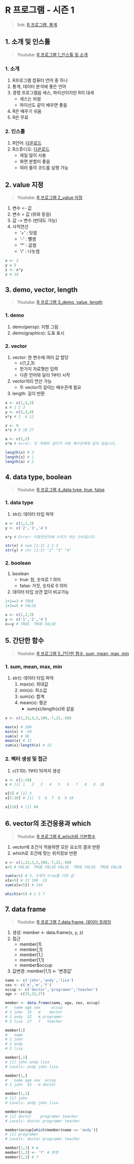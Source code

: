 R 프로그램 - 시즌 1
===

> link: [R 프로그램, 통계](https://www.youtube.com/playlist?list=PLupRxDNsA2DRBX3yJf9SL0r35-zzbLuLC)

## 1. 소개 및 인스톨

> Youtube: [R 프로그램 1_인스톨 및 소개
](https://www.youtube.com/watch?v=tCtfgfexOyc&list=PLupRxDNsA2DRBX3yJf9SL0r35-zzbLuLC)

### 1. 소개

1. R프로그램 컴퓨터 언어 중 하나
1. 통계, 데이터 분석에 좋은 언어
1. 경쟁 프로그램음 세스, 파이선이지만 R이 대세
    * 세스는 비쌈
    * 파이선도 같이 배우면 좋음
1. R은 배우기 쉬움
1. R은 무료

### 2. 인스톨

1. R언어: [다운로드](https://cran.r-project.org/)
1. R스튜디오: [다운로드](https://rstudio.com/)
    * 제일 많이 사용
    * 화면 분할이 좋음
    * 여러 줄의 코드를 실행 가능

## 2. value 지정

> Youtube: [R 프로그램 2_value 지정
](https://www.youtube.com/watch?v=H9bIm742fwg&list=PLupRxDNsA2DRBX3yJf9SL0r35-zzbLuLC&index=2)

1. 변수 <- 값
1. 변수 = 값 (위와 동일)
1. 값 -> 변수 (반대도 가능)
1. 사칙연산
    * '+' : 덧셈
    * '-' : 뺄셈
    * '*' : 곱셈
    * '/' : 나눗셈

```R
x <- 2
y = 5
z <- x*y
z # 10
```

## 3. demo, vector, length

> Youtube: [R 프로그램 3_demo, value, length
](https://www.youtube.com/watch?v=C-EAjg5TODM&list=PLupRxDNsA2DRBX3yJf9SL0r35-zzbLuLC&index=3)

### 1. demo

1. demo(persp): 지형 그림
1. demo(graphics): 도표 표시

### 2. vector

1. vector: 한 변수에 여러 값 할당
    * c(1,2,3)
    * 한가지 자료형만 입력
    * 다른 언어와 달리 1부터 시작
1. vector끼리 연산 가능
    * 두 vector의 길이는 배수관계 필요
1. length: 길이 반환

```R
x <- c(1,2,3)
x # 1 2 3
y <- c(2,3,4)
x*y # 2  6 12

z <- 9
x*z # 9 18 27

a <- c(1,2)
x*a # error: 두 객체의 길이가 서로 배수관계에 있지 않습니다.

length(x) # 3
length(z) # 1
length(a) # 2
```

## 4. data type, boolean

> Youtube: [R 프로그램 4_data type, true, false](https://www.youtube.com/watch?v=B9oXCeM_QVE&list=PLupRxDNsA2DRBX3yJf9SL0r35-zzbLuLC&index=4)

### 1. data type

1. str(): 데이터 타입 파악

```R
x <- c(1,2,3)
y <- c('2','3','4')

x*y # Error: 이항연산자에 수치가 아닌 인수입니다

str(x) # num [1:3] 1 2 3
str(y) # chr [1:3] "2" "3" "4"
```

### 2. boolean

1. boolean
    * true: 참, 숫자로 1 의미
    * false: 거짓, 숫자로 0 의미
1. 데이터 타입 상관 없이 비교가능

```R
1+2==3 # TRUE
1+2==5 # FALSE

x <- c(1,2,3)
y <- c('1','2','4')
x==y # TRUE  TRUE FALSE
```

## 5. 간단한 함수

> Youtube: [R 프로그램 5_간단한 함수, sum, mean, max, min](https://www.youtube.com/watch?v=J48Mqi6WAck&list=PLupRxDNsA2DRBX3yJf9SL0r35-zzbLuLC&index=5)

### 1. sum, mean, max, min

1. str(): 데이터 타입 파악
    1. max(x): 최대값
    1. min(x): 최소값
    1. sum(x): 합계
    1. mean(x): 평균
        * sum(x)/length(x)와 같음

```R
x <- c(1,22,3,5,100,-7,22,-50)

max(x) # 100
min(x) # -50
sum(x) # 96
mean(x) # 12
sum(x)/length(x) # 12
```

### 2. 벡터 생성 및 접근

1. c(1:10): 1부터 10까지 생성

```R
x <- c(1:10)
x # [1] 1   2   3   4   5   6   7   8   9  10

x[5] # [1] 5
x[5:10] # [1]  5  6  7  8  9 10

x[110] # [1] NA
```

## 6. vector의 조건응용과 which

> Youtube: [R 프로그램 6_which와 기본함수](https://www.youtube.com/watch?v=ltJ8jkyKtmo&list=PLupRxDNsA2DRBX3yJf9SL0r35-zzbLuLC&index=6)

1. vector에 조건식 적용하면 모든 요소의 결과 반환
2. which로 조건에 맞는 위치정보 반환

```R
x <- c(1,22,3,5,100,-7,22,-50)
x>5 # FALSE  TRUE FALSE FALSE  TRUE FALSE  TRUE FALSE

sum(x>5) # 3, 3개의 true를 더한 값
x[x>5] # 22 100  22
sum(x[x>5]) # 144

which(x>5) # 2 5 7
```

## 7. data frame

> Youtube: [R 프로그램 7_data frame, 데이터 프레임](https://www.youtube.com/watch?v=83RKFVfF3S4&list=PLupRxDNsA2DRBX3yJf9SL0r35-zzbLuLC&index=7)

1. 생성: member <- data.frame(x, y, z)
1. 접근
    * member[1]
    * member[,1]
    * member[1,]
    * member[1,1]
    * member$occup
1. 값변경: member[1,1] <- '변경값'

```R
name <- c('john','andy','lisa')
sex <- c('m','m','f')
occup <- c('doctor','programer','teacher')
age <- c(35,32,27)

member <- data.frame(name, age, sex, occup)
#   name age sex     occup
# 1 john  35   m    doctor
# 2 andy  32   m programer
# 3 lisa  27   f   teacher

member[1]
#   name
# 1 john
# 2 andy
# 3 lisa

member[,1]
# [1] john andy lisa
# Levels: andy john lisa

member[1,]
#   name age sex  occup
# 1 john  35   m doctor

member[1,1]
# [1] john
# Levels: andy john lisa

member$occup
# [1] doctor    programer teacher
# Levels: doctor programer teacher

member$occup[which(member$name == 'andy')]
# [1] programer
# Levels: doctor programer teacher

member[1,3] # m
member[1,3] <- 'f' # 변경
member[1,3] # f
```
